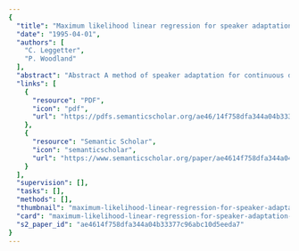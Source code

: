 ```yaml
---
{
  "title": "Maximum likelihood linear regression for speaker adaptation of continuous density hidden Markov models",
  "date": "1995-04-01",
  "authors": [
    "C. Leggetter",
    "P. Woodland"
  ],
  "abstract": "Abstract A method of speaker adaptation for continuous density hidden Markov models (HMMs) is presented. An initial speaker-independent system is adapted to improve the modelling of a new speaker by updating the HMM parameters. Statistics are gathered from the available adaptation data and used to calculate a linear regression-based transformation for the mean vectors. The transformation matrices are calculated to maximize the likelihood of the adaptation data and can be implemented using the forward–backward algorithm. By tying the transformations among a number of distributions, adaptation can be performed for distributions which are not represented in the training data. An important feature of the method is that arbitrary adaptation data can be used—no special enrolment sentences are needed. Experiments have been performed on the ARPA RM1 database using an HMM system with cross-word triphones and mixture Gaussian output distributions. Results show that adaptation can be performed using as little as 11 s of adaptation data, and that as more data is used the adaptation performance improves. For example, using 40 adaptation utterances, a 37% reduction in error from the speaker-independent system was achieved with supervised adaptation and a 32% reduction in unsupervised mode.",
  "links": [
    {
      "resource": "PDF",
      "icon": "pdf",
      "url": "https://pdfs.semanticscholar.org/ae46/14f758dfa344a04b33377c96abc10d5eeda7.pdf"
    },
    {
      "resource": "Semantic Scholar",
      "icon": "semanticscholar",
      "url": "https://www.semanticscholar.org/paper/ae4614f758dfa344a04b33377c96abc10d5eeda7"
    }
  ],
  "supervision": [],
  "tasks": [],
  "methods": [],
  "thumbnail": "maximum-likelihood-linear-regression-for-speaker-adaptation-of-continuous-density-hidden-markov-models-thumb.jpg",
  "card": "maximum-likelihood-linear-regression-for-speaker-adaptation-of-continuous-density-hidden-markov-models-card.jpg",
  "s2_paper_id": "ae4614f758dfa344a04b33377c96abc10d5eeda7"
}
---
```


